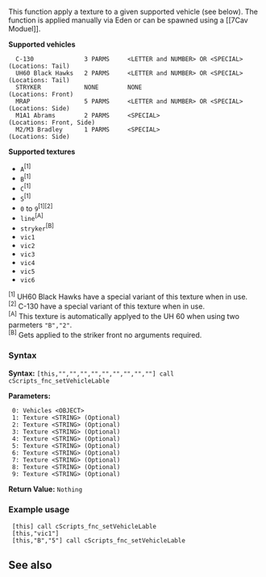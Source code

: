 This function apply a texture to a given supported vehicle (see below). The function is applied manually via Eden or can be spawned using a [[7Cav Moduel]].

**Supported vehicles**
```
  C-130              3 PARMS     <LETTER and NUMBER> OR <SPECIAL>    (Locations: Tail)
  UH60 Black Hawks   2 PARMS     <LETTER and NUMBER> OR <SPECIAL>    (Locations: Tail)
  STRYKER            NONE        NONE                                (Locations: Front)
  MRAP               5 PARMS     <LETTER and NUMBER> OR <SPECIAL>    (Locations: Side)
  M1A1 Abrams        2 PARMS     <SPECIAL>                           (Locations: Front, Side)
  M2/M3 Bradley      1 PARMS     <SPECIAL>                           (Locations: Side)
```
**Supported textures**

-  `A`<sup>[1]</sup>
-  `B`<sup>[1]</sup> 
-  `C`<sup>[1]</sup>
-  `S`<sup>[1]</sup> 
-  `0` to `9`<sup>[1]</sup><sup>[2]</sup>
-  `line`<sup>[A]</sup> 
-  `stryker`<sup>[B]</sup> 
-  `vic1` 
-  `vic2` 
-  `vic3` 
-  `vic4` 
-  `vic5` 
-  `vic6`

<sup>[1]</sup> UH60 Black Hawks have a special variant of this texture when in use. <br>
<sup>[2]</sup> C-130 have a special variant of this texture when in use. <br>
<sup>[A]</sup> This texture is automatically applyed to the UH 60 when using two parmeters `"B","2"`. <br>
<sup>[B]</sup> Gets applied to the striker front no arguments required. <br>

### Syntax
**Syntax:** `[this,"","","","","","","","",""] call cScripts_fnc_setVehicleLable`

**Parameters:**
```
 0: Vehicles <OBJECT>
 1: Texture <STRING> (Optional)
 2: Texture <STRING> (Optional)
 3: Texture <STRING> (Optional)
 4: Texture <STRING> (Optional)
 5: Texture <STRING> (Optional)
 6: Texture <STRING> (Optional)
 7: Texture <STRING> (Optional)
 8: Texture <STRING> (Optional)
 9: Texture <STRING> (Optional)
```
**Return Value:** ```Nothing```

### Example usage
```
 [this] call cScripts_fnc_setVehicleLable
 [this,"vic1"]
 [this,"B","5"] call cScripts_fnc_setVehicleLable
```

## See also